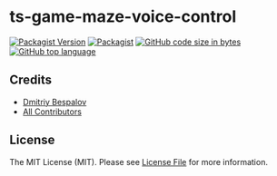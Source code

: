 # ts-game-maze-voice-control

[![Packagist Version][ico-npmjs]][link-npmjs]
[![Packagist][ico-license]][link-license]
[![GitHub code size in bytes][ico-github-size]][link-github]
[![GitHub top language][ico-github-top-language]][link-github]

## Credits

- [Dmitriy Bespalov][link-author]
- [All Contributors][link-contributors]

## License

The MIT License (MIT). Please see [License File][link-license] for more information.

[link-author]: https://github.com/superrosko
[link-contributors]: https://github.com/superrosko/ts-game-maze-voice-control/contributors
[link-npmjs]: https://www.npmjs.com/package/ts-game-maze-voice-control
[link-github]: https://github.com/superrosko/ts-game-maze-voice-control
[link-license]: LICENSE.md

[ico-npmjs]: https://img.shields.io/npm/v/ts-game-maze-voice-control.svg?style=flat
[ico-github-size]: https://img.shields.io/github/languages/code-size/superrosko/ts-game-maze-voice-control.svg?style=flat
[ico-github-top-language]: https://img.shields.io/github/languages/top/superrosko/ts-game-maze-voice-control.svg?style=flat
[ico-license]: https://img.shields.io/npm/l/ts-game-maze-voice-control.svg?style=flat
